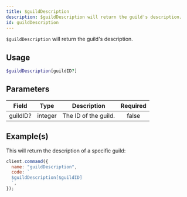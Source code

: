 ```yaml
---
title: $guildDescription
description: $guildDescription will return the guild's description.
id: guildDescription
---
```


`$guildDescription` will return the guild's description.

## Usage

```php
$guildDescription[guildID?]
```

## Parameters

| Field    | Type    | Description          | Required |
| -------- | ------- | -------------------- | :------: |
| guildID? | integer | The ID of the guild. |  false   |

## Example(s)

This will return the description of a specific guild:

```javascript
client.command({
  name: "guildDescription",
  code: `
  $guildDescription[$guildID]
  `,
});
```
